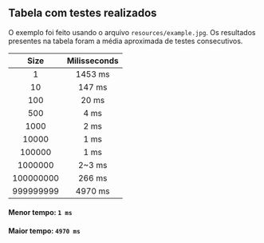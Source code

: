 ## Tabela com testes realizados

O exemplo foi feito usando o arquivo `resources/example.jpg`. Os resultados presentes na tabela foram a média aproximada de testes consecutivos.

| **Size**  | **Milisseconds** |
| :-------: | :--------------: |
|     1     |     1453 ms      |
|    10     |      147 ms      |
|    100    |      20 ms       |
|    500    |       4 ms       |
|   1000    |       2 ms       |
|   10000   |       1 ms       |
|  100000   |       1 ms       |
|  1000000  |      2~3 ms      |
| 100000000 |      266 ms      |
| 999999999 |     4970 ms      |

#### Menor tempo: `1 ms`

#### Maior tempo: `4970 ms`
